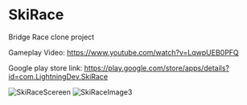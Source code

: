 # SkiRace
Bridge Race clone project

Gameplay Video: https://www.youtube.com/watch?v=LqwpUEB0PFQ

Google play store link: https://play.google.com/store/apps/details?id=com.LightningDev.SkiRace

![SkiRaceScereen](https://user-images.githubusercontent.com/86557293/197664502-92ee8e02-c1d6-498e-9695-15e89ca134c3.png)
![SkiRaceImage3](https://user-images.githubusercontent.com/86557293/197664526-6332dfca-7cc7-469a-9f13-7c1350cb40e8.png)
